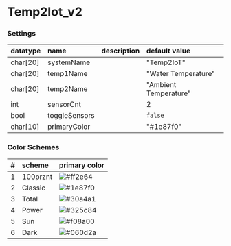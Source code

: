 # Temp2Iot_v2


### Settings

| datatype | name          | description | default value         |
|:---------|:--------------|:------------|:----------------------|
| char[20] | systemName    |             | "Temp2IoT"            |
| char[20] | temp1Name     |             | "Water Temperature"   |
| char[20] | temp2Name     |             | "Ambient Temperature" |
| int      | sensorCnt     |             | 2                     |
| bool     | toggleSensors |             | `false`               |
| char[10] | primaryColor  |             | "#1e87f0"             |


### Color Schemes

| # | scheme   | primary color |
|:--|:---------|:--------------|
| 1 | 100prznt | ![#ff2e64](https://img.shields.io/badge/-ff2e64-ff2e64) |
| 2 | Classic  | ![#1e87f0](https://img.shields.io/badge/-1e87f0-1e87f0) |
| 3 | Total    | ![#30a4a1](https://img.shields.io/badge/-30a4a1-30a4a1) |
| 4 | Power    | ![#325c84](https://img.shields.io/badge/-325c84-325c84) |
| 5 | Sun      | ![#f08a00](https://img.shields.io/badge/-f08a00-f08a00) |
| 6 | Dark     | ![#060d2a](https://img.shields.io/badge/-060d2a-060d2a) |
